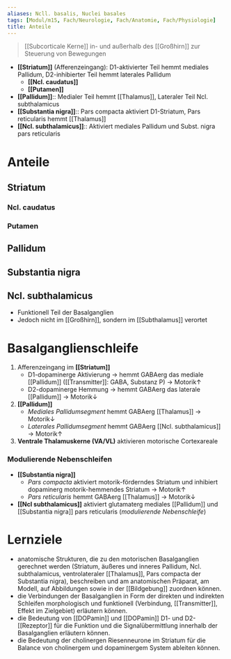 ```yaml
---
aliases: Ncll. basalis, Nuclei basales
tags: [Modul/m15, Fach/Neurologie, Fach/Anatomie, Fach/Physiologie]
title: Anteile
---
```

> [[Subcorticale Kerne]] in- und außerhalb des [[Großhirn]] zur Steuerung von Bewegungen
- **[[Striatum]]** (Afferenzeingang): D1-aktivierter Teil hemmt mediales Pallidum, D2-inhibierter Teil hemmt laterales Pallidum
	- **[[Ncl. caudatus]]**
	- **[[Putamen]]**
- **[[Pallidum]]**:: Medialer Teil hemmt [[Thalamus]], Lateraler Teil Ncl. subthalamicus
- **[[Substantia nigra]]**:: Pars compacta aktiviert D1-Striatum, Pars reticularis hemmt [[Thalamus]]
- **[[Ncl. subthalamicus]]**:: Aktiviert mediales Pallidum und Subst. nigra pars reticularis

# Anteile
## Striatum
### Ncl. caudatus
### Putamen
## Pallidum
## Substantia nigra
## Ncl. subthalamicus
- Funktionell Teil der Basalganglien
- Jedoch nicht im [[Großhirn]], sondern im [[Subthalamus]] verortet

# Basalganglienschleife
1. Afferenzeingang im **[[Striatum]]**
	- D1-dopaminerge Aktivierung → hemmt GABAerg das mediale [[Pallidum]] ([[Transmitter]]: GABA, Substanz P) → Motorik↑ 
	- D2-dopaminerge Hemmung → hemmt GABAerg das laterale [[Pallidum]] → Motorik↓ 
2. **[[Pallidum]]**
	- *Mediales Pallidumsegment* hemmt GABAerg [[Thalamus]] → Motorik↓ 
	- *Laterales Pallidumsegment* hemmt GABAerg [[Ncl. subthalamicus]] → Motorik↑
3. **Ventrale Thalamuskerne (VA/VL)** aktivieren motorische Cortexareale
### Modulierende Nebenschleifen
- **[[Substantia nigra]]**
	- *Pars compacta* aktiviert motorik-förderndes Striatum und inhibiert dopaminerg motorik-hemmendes Striatum → Motorik↑ 
	- *Pars reticularis* hemmt GABAerg [[Thalamus]] → Motorik↓ 
- **[[Ncl subthalamicus]]** aktiviert glutamaterg mediales [[Pallidum]] und [[Substantia nigra]] pars reticularis (*modulierende Nebenschleife*)

# Lernziele
- anatomische Strukturen, die zu den motorischen Basalganglien gerechnet werden (Striatum, äußeres und inneres Pallidum, Ncl. subthalamicus, ventrolateraler [[Thalamus]], Pars compacta der Substantia nigra), beschreiben und am anatomischen Präparat, am Modell, auf Abbildungen sowie in der [[Bildgebung]] zuordnen können.
- die Verbindungen der Basalganglien in Form der direkten und indirekten Schleifen morphologisch und funktionell (Verbindung, [[Transmitter]], Effekt im Zielgebiet) erläutern können.
- die Bedeutung von [[DOPamin]] und [[DOPamin]] D1- und D2-[[Rezeptor]] für die Funktion und die Signalübermittlung innerhalb der Basalganglien erläutern können.
- die Bedeutung der cholinergen Riesenneurone im Striatum für die Balance von cholinergem und dopaminergem System ableiten können.
